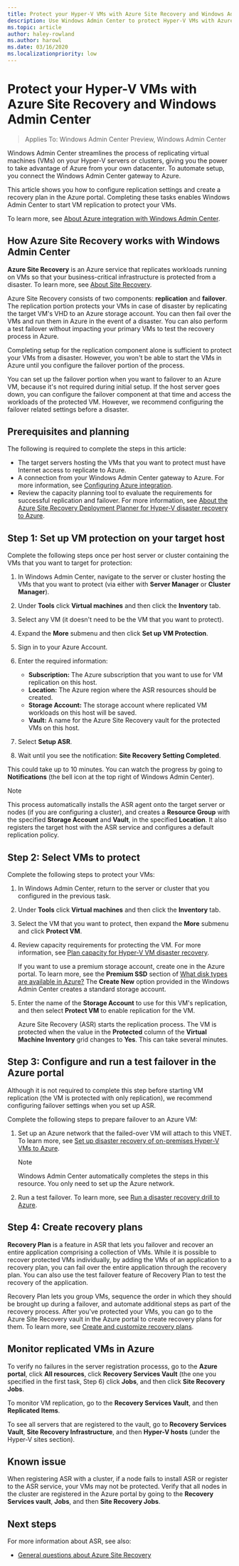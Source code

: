 ```yaml
---
title: Protect your Hyper-V VMs with Azure Site Recovery and Windows Admin Center
description: Use Windows Admin Center to protect Hyper-V VMs with Azure Site Recovery.
ms.topic: article
author: haley-rowland
ms.author: harowl
ms.date: 03/16/2020
ms.localizationpriority: low
---
```


# Protect your Hyper-V VMs with Azure Site Recovery and Windows Admin Center

>Applies To: Windows Admin Center Preview, Windows Admin Center

Windows Admin Center streamlines the process of replicating virtual machines (VMs) on your Hyper-V servers or clusters, giving you the power to take advantage of Azure from your own datacenter. To automate setup, you connect the Windows Admin Center gateway to Azure.

This article shows you how to configure replication settings and create a recovery plan in the Azure portal. Completing these tasks enables Windows Admin Center to start VM replication to protect your VMs.

To learn more, see [About Azure integration with Windows Admin Center](../plan/azure-integration-options.md).

## How Azure Site Recovery works with Windows Admin Center

**Azure Site Recovery** is an Azure service that replicates workloads running on VMs so that your business-critical infrastructure is protected from a disaster. To learn more, see [About Site Recovery](https://docs.microsoft.com/azure/site-recovery/site-recovery-overview).

Azure Site Recovery consists of two components: **replication** and **failover**. The replication portion protects your VMs in case of disaster by replicating the target VM's VHD to an Azure storage account. You can then fail over the VMs and run them in Azure in the event of a disaster. You can also perform a test failover without impacting your primary VMs to test the recovery process in Azure.

Completing setup for the replication component alone is sufficient to protect your VMs from a disaster. However, you won't be able to start the VMs in Azure until you configure the failover portion of the process.

You can set up the failover portion when you want to failover to an Azure VM, because it's not required during initial setup. If the host server goes down, you can configure the failover component at that time and access the workloads of the protected VM. However, we recommend configuring the failover related settings before a disaster.

## Prerequisites and planning

The following is required to complete the steps in this article:

- The target servers hosting the VMs that you want to protect must have Internet access to replicate to Azure.
- A connection from your Windows Admin Center gateway to Azure. For more information, see [Configuring Azure integration](https://docs.microsoft.com/windows-server/manage/windows-admin-center/azure/azure-integration).
- Review the capacity planning tool to evaluate the requirements for successful replication and failover. For more information, see [About the Azure Site Recovery Deployment Planner for Hyper-V disaster recovery to Azure](https://docs.microsoft.com/azure/site-recovery/hyper-v-site-walkthrough-capacity).

## Step 1: Set up VM protection on your target host

Complete the following steps once per host server or cluster containing the VMs that you want to target for protection:

1. In Windows Admin Center, navigate to the server or cluster hosting the VMs that you want to protect (via either with **Server Manager** or **Cluster Manager**).
1. Under **Tools** click **Virtual machines** and then click the  **Inventory** tab.
1. Select any VM (it doesn't need to be the VM that you want to protect).
1. Expand the **More** submenu and then click **Set up VM Protection**.
1. Sign in to your Azure Account.
1. Enter the required information:

   - **Subscription:** The Azure subscription that you want to use for VM replication on this host.
   - **Location:** The Azure region where the ASR resources should be created.
   - **Storage Account:** The storage account where replicated VM workloads on this host will be saved.
   - **Vault:** A name for the Azure Site Recovery vault for the protected VMs on this host.

1. Select **Setup ASR**.
1. Wait until you see the notification: **Site Recovery Setting Completed**.
 
This could take up to 10 minutes. You can watch the progress by going to **Notifications** (the bell icon at the top right of Windows Admin Center).

>[!NOTE]
> This process automatically installs the ASR agent onto the target server or nodes (if you are configuring a cluster), and creates a **Resource Group** with the specified **Storage Account** and **Vault**, in the specified **Location**. It also registers the target host with the ASR service and configures a default replication policy.

## Step 2: Select VMs to protect

Complete the following steps to protect your VMs:

1. In Windows Admin Center, return to the server or cluster that you configured in the previous task.
1. Under **Tools** click **Virtual machines** and then click the  **Inventory** tab.
1. Select the VM that you want to protect, then expand the **More** submenu and click **Protect VM**.
1. Review capacity requirements for protecting the VM. For more information, see [Plan capacity for Hyper-V VM disaster recovery](https://docs.microsoft.com/azure/site-recovery/site-recovery-capacity-planner).

    If you want to use a premium storage account, create one in the Azure portal. To learn more, see the **Premium SSD** section of [What disk types are available in Azure?](https://docs.microsoft.com/azure/storage/common/storage-premium-storage) The **Create New** option provided in the Windows Admin Center creates a standard storage account.

1. Enter the name of the **Storage Account** to use for this VM's replication, and then select **Protect VM** to enable replication for the VM. 

    Azure Site Recovery (ASR) starts the replication process. The VM is protected when the value in the **Protected** column of the **Virtual Machine Inventory** grid changes to **Yes**. This can take several minutes.  

## Step 3: Configure and run a test failover in the Azure portal

 Although it is not required to complete this step before starting VM replication (the VM is protected with only replication), we recommend configuring failover settings when you set up ASR.
 
 Complete the following steps to prepare failover to an Azure VM:

1. Set up an Azure network that the failed-over VM will attach to this VNET. To learn more, see [Set up disaster recovery of on-premises Hyper-V VMs to Azure](https://docs.microsoft.com/azure/site-recovery/hyper-v-site-walkthrough-prepare-azure).

    >[!NOTE]
    > Windows Admin Center automatically completes the steps in this resource. You only need to set up the Azure network.

1. Run a test failover. To learn more, see [Run a disaster recovery drill to Azure](https://docs.microsoft.com/azure/site-recovery/hyper-v-site-walkthrough-test-failover).

## Step 4: Create recovery plans

**Recovery Plan** is a feature in ASR that lets you failover and recover an entire application comprising a collection of VMs. While it is possible to recover protected VMs individually, by adding the VMs of an application to a recovery plan, you can fail over the entire application through the recovery plan. You can also use the test failover feature of Recovery Plan to test the recovery of the application.

Recovery Plan lets you group VMs, sequence the order in which they should be brought up during a failover, and automate additional steps as part of the recovery process. After you've protected your VMs, you can go to the Azure Site Recovery vault in the Azure portal to create recovery plans for them. To learn more, see [Create and customize recovery plans](https://docs.microsoft.com/azure/site-recovery/site-recovery-create-recovery-plans).

## Monitor replicated VMs in Azure

To verify no failures in the server registration processs, go to the **Azure portal**, click **All resources**, click **Recovery Services Vault** (the one you specified in the first task, Step 6) click **Jobs**, and then click **Site Recovery Jobs**.

To monitor VM replication, go to the **Recovery Services Vault**, and then **Replicated Items**.

To see all servers that are registered to the vault, go to **Recovery Services Vault**, **Site Recovery Infrastructure**, and then **Hyper-V hosts** (under the Hyper-V sites section).

## Known issue ##

When registering ASR with a cluster, if a node fails to install ASR or register to the ASR service, your VMs may not be protected. Verify that all nodes in the cluster are registered in the Azure portal by going to the **Recovery Services vault**, **Jobs**, and then **Site Recovery Jobs**.

## Next steps

For more information about ASR, see also:

- [General questions about Azure Site Recovery](https://docs.microsoft.com/azure/site-recovery/site-recovery-faq)